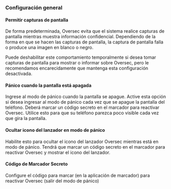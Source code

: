 ### Configuración general

#### Permitir capturas de pantalla
De forma predeterminada, Oversec evita que el sistema realice capturas de pantalla mientras muestra información confidencial. Dependiendo de la forma en que se hacen las capturas de pantalla, la captura de pantalla falla o produce una imagen en blanco o negro.

Puede deshabilitar este comportamiento temporalmente si desea tomar capturas de pantalla para mostrar o informar sobre Oversec, pero le recomendamos encarecidamente que mantenga esta configuración desactivada.

#### Pánico cuando la pantalla está apagada
Ingrese al modo de pánico cuando la pantalla se apague. Active esta opción si desea ingresar al modo de pánico cada vez que se apague la pantalla del teléfono. Deberá marcar un código secreto en el marcador para reactivar Oversec. Utilice esto para que su teléfono parezca poco visible cada vez que gira la pantalla.

#### Ocultar icono del lanzador en modo de pánico
Habilite esto para ocultar el icono del lanzador Oversec mientras está en modo de pánico. Tendrá que marcar un código secreto en el marcador para reactivar Oversec y mostrar el icono del lanzador.

#### Código de Marcador Secreto
Configure el código para marcar (en la aplicación de marcador) para reactivar Oversec (salir del modo de pánico)